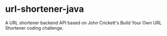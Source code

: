 # url-shortener-java
A URL shortener backend API based on John Crickett's Build Your Own URL Shortener coding challenge.
